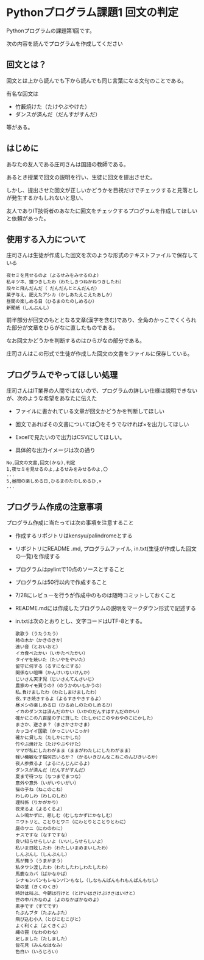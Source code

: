 ﻿# Pythonプログラム課題1 回文の判定

Pythonプログラムの課題第1回です。

次の内容を読んでプログラムを作成してください



## 回文とは？

回文とは上から読んでも下から読んでも同じ言葉になる文句のことである。

有名な回文は

- 竹藪焼けた（たけやぶやけた）
- ダンスが済んだ（だんすがすんだ）

等がある。



## はじめに

あなたの友人である庄司さんは国語の教師である。

あるとき授業で回文の説明を行い、生徒に回文を提出させた。

しかし、提出させた回文が正しいかどうかを目視だけでチェックすると見落としが発生するかもしれないと思い、

友人でありIT技術者のあなたに回文をチェックするプログラムを作成してほしいと依頼があった。



## 使用する入力について

庄司さんは生徒が作成した回文を次のような形式のテキストファイルで保存している

```
夜セミを見せるのよ（よるせみをみせるのよ）
私キツネ、鐘つきしたわ（わたしきつねかねつきしたわ）
段々と飛んだんだ（ だんだんととんだんだ）
菓子与え、肥えたアシカ（かしあたえこえたあしか）
昼間の楽しめる日（ひるまのたのしめるひ）
新聞紙（しんぶんし）
```

前半部分が回文のもととなる文章(漢字を含む)であり、全角のかっこでくくられた部分が文章をひらがなに直したものである。

なお回文かどうかを判断するのはひらがなの部分である。

庄司さんはこの形式で生徒が作成した回文の文書をファイルに保存している。



## プログラムでやってほしい処理

庄司さんはIT業界の人間ではないので、プログラムの詳しい仕様は説明できないが、次のような希望をあなたに伝えた

- ファイルに書かれている文章が回文かどうかを判断してほしい

- 回文であればその文書については〇をそうでなければ×を出力してほしい
- Excelで見たいので出力はCSVにしてほしい。
- 具体的な出力イメージは次の通り

```
No,回文の文書,回文(かな),判定
1,夜セミを見せるのよ,よるせみをみせるのよ,〇
...
5,昼間の楽しめる日,ひるまのたのしめるひ,×
...
```



## プログラム作成の注意事項

プログラム作成に当たっては次の事項を注意すること

- 作成するリポジトリはkensyu/palindromeとする

- リポジトリにREADME .md, プログラムファイル, in.txt(生徒が作成した回文の一覧)を作成する

- プログラムはpylintで10点のソースとすること

- プログラムは50行以内で作成すること

- 7/28にレビューを行うが作成中のものは随時コミットしておくこと

- README.mdには作成したプログラムの説明をマークダウン形式で記述する

- in.txtは次のとおりとし、文字コードはUTF-8とする。

  ```
  歌歌う（うたうたう）
  柿の木か（かきのきか）
  遠い音（とおいおと）
  イカ食べたかい（いかたべたかい）
  タイヤを焼いた（たいやをやいた）
  留守に何する（るすになにする）
  関係ない喧嘩（かんけいないけんか）
  じいさん天才児（じいさんてんさいじ）
  農家のイモ買うの?（のうかのいもかうの）
  私､負けましたわ（わたしまけましたわ）
  夜､すき焼きするよ（よるすきやきするよ）
  昼メシの楽しめる日（ひるめしのたのしめるひ）
  イカのダンスは済んだのかい（いかのだんすはすんだのかい）
  確かにこの八百屋の子に貸した（たしかにこのやおやのこにかした）
  まさか、逆さま？（まさかさかさま）
  カッコイイ国歌（かっこいいこっか）
  確かに貸した（たしかにかした）
  竹やぶ焼けた（たけやぶやけた）
  ママが私にしたわがまま（ままがわたしにしたわがまま）
  軽い機敏な子猫何匹いるか？（かるいきびんなこねこのんびきいるか）
  夜人参煮るよ（よるにんじんにるよ）
  ダンスが済んだ（だんすがすんだ）
  夏まで待つな（なつまでまつな）
  意外や意外（いがいやいがい）
  猫の子ね（ねこのこね）
  わしのしわ（わしのしわ）
  理科係（りかがかり）
  夜来るよ（よるくるよ）
  ムシ鳴かずに、悲しむ（むしなかずにかなしむ）
  ニワトリと、ことりとワニ（にわとりとことりとわに）
  庭のワニ（にわのわに）
  ナスですな（なすですな）
  良い知らせらしいよ（いいしらせらしいよ）
  私いま目眩したわ（わたしいまめまいしたわ）
  しんぶんし（しんぶんし）
  馬が舞う（うまがまう）
  私タワシ渡したわ（わたしたわしわたしたわ）
  馬鹿なカバ（ばかなかば）
  シナモンパンもレモンパンもなし（しなもんぱんもれもんぱんもなし）
  菊の茎（きくのくき）
  時計は叫ぶ、今朝は行けと（とけいはさけぶけさはいけと）
  世の中バカなのよ（よのなかばかなのよ）
  素手です（すてです）
  たぶんブタ（たぶんぶた）
  飛び込む小人（とびこむこびと）
  よく利くよ（よくきくよ）
  縄の罠（なわのわな）
  足しました（たしました）
  皆花見（みんなはなみ）
  色白い（いろじろい）
  ```

  
